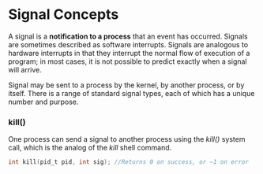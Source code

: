 # Signal Concepts
A signal is a **notification to a process** that an event has occurred. Signals are sometimes described as software interrupts. Signals are analogous to hardware interrupts in that they interrupt the normal flow of execution of a program; in most cases, it is not possible to predict exactly when a signal will arrive.

Signal may be sent to a process by the kernel, by another process, or by itself. There is a range of standard signal types, each of which has a unique number and purpose.

### kill()

One process can send a signal to another process using the *kill()* system call, which is the analog of the *kill* shell command.
```c
int kill(pid_t pid, int sig); //Returns 0 on success, or –1 on error
```